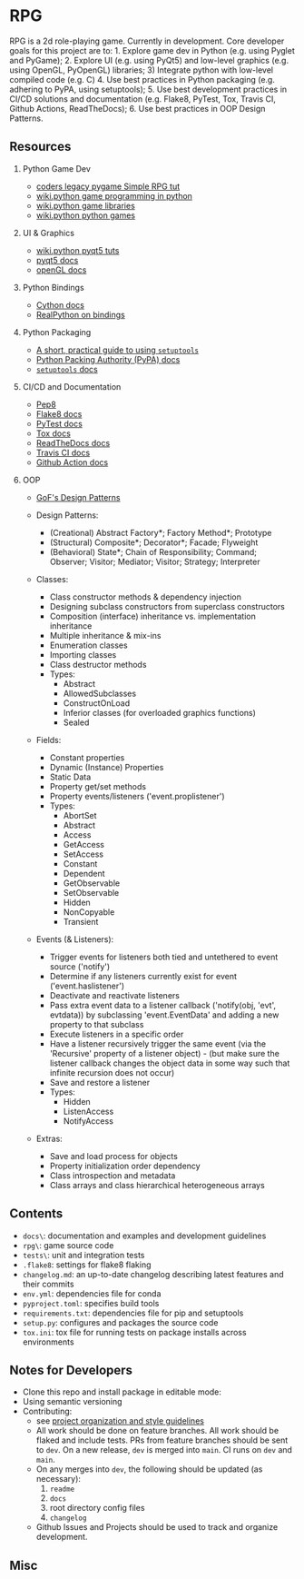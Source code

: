 # RPG

RPG is a 2d role-playing game. Currently in development. Core developer goals for this project are to: 1. Explore game dev in Python (e.g. using Pyglet and PyGame); 2. Explore UI (e.g. using PyQt5) and low-level graphics (e.g. using OpenGL, PyOpenGL) libraries; 3) Integrate python with low-level compiled code (e.g. C) 4. Use best practices in Python packaging (e.g. adhering to PyPA, using setuptools); 5. Use best development practices in CI/CD solutions and documentation (e.g. Flake8, PyTest, Tox, Travis CI, Github Actions, ReadTheDocs); 6. Use best practices in OOP Design Patterns.

## Resources

1. Python Game Dev

	- [coders legacy pygame Simple RPG tut](https://coderslegacy.com/python/pygame-rpg-game-tutorial/)
	- [wiki.python game programming in python](https://wiki.python.org/moin/GameProgramming)
	- [wiki.python game libraries](https://wiki.python.org/moin/PythonGameLibraries)
	- [wiki.python python games](https://wiki.python.org/moin/PythonGames)

2. UI & Graphics

	- [wiki.python pyqt5 tuts](https://wiki.python.org/moin/PyQt/Tutorials)
	- [pyqt5 docs](https://www.riverbankcomputing.com/static/Docs/PyQt5/)
	- [openGL docs](https://docs.gl/)

3. Python Bindings

	- [Cython docs](https://cython.readthedocs.io/en/latest/)
	- [RealPython on bindings](https://realpython.com/python-bindings-overview/)

4. Python Packaging

	- [A short, practical guide to using `setuptools`](https://godatadriven.com/blog/a-practical-guide-to-using-setup-py/)
	- [Python Packing Authority (PyPA) docs](https://packaging.python.org/)
	- [`setuptools` docs](https://setuptools.readthedocs.io/en/latest/userguide/index.html)

5. CI/CD and Documentation
	- [Pep8](https://www.python.org/dev/peps/pep-0008/)	
	- [Flake8 docs](https://flake8.pycqa.org/en/latest/)
	- [PyTest docs](https://pytest.org/)
	- [Tox docs](https://tox.readthedocs.io/en/latest/)
	- [ReadTheDocs docs](https://docs.readthedocs.io/en/rel/getting_started.html)
	- [Travis CI docs](https://docs.travis-ci.com/user/tutorial/)
	- [Github Action docs](https://docs.github.com/en/actions/learn-github-actions/introduction-to-github-actions)


6. OOP
	- [GoF's Design Patterns](https://en.wikipedia.org/wiki/Design_Patterns)
	- Design Patterns:
		- (Creational) Abstract Factory*; Factory Method*; Prototype
		- (Structural) Composite*; Decorator*; Facade; Flyweight
		- (Behavioral) State*; Chain of Responsibility; Command;  Observer; Visitor; Mediator; Visitor; Strategy; Interpreter

	- Classes:
		- Class constructor methods & dependency injection
		- Designing subclass constructors from superclass constructors
		- Composition (interface) inheritance vs. implementation inheritance
		- Multiple inheritance & mix-ins
		- Enumeration classes
		- Importing classes
		- Class destructor methods
		- Types:
			- Abstract
			- AllowedSubclasses
			- ConstructOnLoad
			- Inferior classes (for overloaded graphics functions)
			- Sealed

	- Fields:
		- Constant properties
		- Dynamic (Instance) Properties
		- Static Data
		- Property get/set methods
		- Property events/listeners ('event.proplistener')
		- Types:
			- AbortSet
			- Abstract
			- Access
			- GetAccess
			- SetAccess
			- Constant
			- Dependent
			- GetObservable
			- SetObservable
			- Hidden
			- NonCopyable
			- Transient

	- Events (& Listeners):
		- Trigger events for listeners both tied and untethered to event source ('notify')
		- Determine if any listeners currently exist for event ('event.haslistener')
		- Deactivate and reactivate listeners
		- Pass extra event data to a listener callback ('notify(obj, 'evt', evtdata)) by subclassing 'event.EventData' and adding a new property to that subclass
		- Execute listeners in a specific order
		- Have a listener recursively trigger the same event (via the 'Recursive' property of a listener object) - (but make sure the listener callback changes the object data in some way such that infinite recursion does not occur)
		- Save and restore a listener
		- Types:
			- Hidden
			- ListenAccess
			- NotifyAccess

	- Extras:
		- Save and load process for objects
		- Property initialization order dependency
		- Class introspection and metadata
		- Class arrays and class hierarchical heterogeneous arrays

## Contents

- `docs\`: documentation and examples and development guidelines
- `rpg\`: game source code
- `tests\`: unit and integration tests
- `.flake8`: settings for flake8 flaking
- `changelog.md`: an up-to-date changelog describing latest features and their commits
- `env.yml`: dependencies file for conda
- `pyproject.toml`: specifies build tools
- `requirements.txt`: dependencies file for pip and setuptools
- `setup.py`: configures and packages the source code
- `tox.ini`: tox file for running tests on package installs across environments


## Notes for Developers

- Clone this repo and install package in editable mode:
- Using semantic versioning
- Contributing:
	- see [project organization and style guidelines](github.com/jkbhagatio/blob/master/docs/project_org_and_style_guidelines.md)
	- All work should be done on feature branches. All work should be flaked and include tests. PRs from feature branches should be sent to `dev`. On a new release, `dev` is merged into `main`. CI runs on `dev` and `main`.
	- On any merges into `dev`, the following should be updated (as necessary):	
		1. `readme`
		2. `docs`
		3. root directory config files
		4. `changelog`
	- Github Issues and Projects should be used to track and organize development.

## Misc
